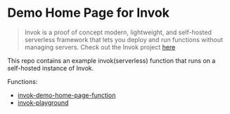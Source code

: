 # Demo Home Page for Invok

> Invok is a proof of concept modern, lightweight, and self-hosted serverless framework that lets you deploy and run functions without managing servers.
> Check out the Invok project [here](https://github.com/alob-mtc/invok)

This repo contains an example invok(serverless) function that runs on a self-hosted instance of Invok.

Functions:

- [invok-demo-home-page-function](https://freeserverless.com/service/home-page)
- [invok-playground](https://freeserverless.com/service/invok-ide)
